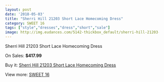 ```yaml
---
layout: post
date: '2018-05-03'
title: "Sherri Hill 21203 Short Lace Homecoming Dress"
category: SWEET 16
tags: ["style","dresses","dress","short","sale"]
image: http://img.eudances.com/5142-thickbox_default/sherri-hill-21203-short-lace-homecoming-dress.jpg
---
```

Sherri Hill 21203 Short Lace Homecoming Dress

On Sales: **$417.99**
<a href="https://www.eudances.com/en/sweet-16/1733-sherri-hill-21203-short-lace-homecoming-dress.html"><amp-img layout="responsive" width="600" height="600" src="//img.eudances.com/5142-thickbox_default/sherri-hill-21203-short-lace-homecoming-dress.jpg" alt="Sherri Hill 21203 Short Lace Homecoming Dress 0" /></a>

Buy it: [Sherri Hill 21203 Short Lace Homecoming Dress](https://www.eudances.com/en/sweet-16/1733-sherri-hill-21203-short-lace-homecoming-dress.html "Sherri Hill 21203 Short Lace Homecoming Dress")

View more: [SWEET 16](https://www.eudances.com/en/18-sweet-16 "SWEET 16")